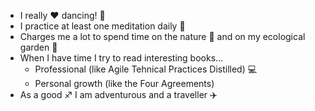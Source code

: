 
- I really :heart: dancing! :dancer:
- I practice at least one meditation daily :pray:
- Charges me a lot to spend time on the nature :deciduous_tree: and on my ecological garden :seedling:  
- When I have time I try to read interesting books...
  - Professional (like Agile Tehnical Practices Distilled) :computer:
  - Personal growth (like the Four Agreements)
- As a good :sagittarius: I am adventurous and a traveller :airplane:
